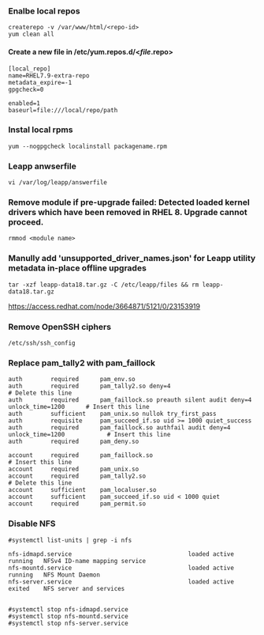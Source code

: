 ### Enalbe local repos
```
createrepo -v /var/www/html/<repo-id>
yum clean all
```
#### Create a new file in /etc/yum.repos.d/<*file*.repo>
```
[local_repo]
name=RHEL7.9-extra-repo
metadata_expire=-1
gpgcheck=0

enabled=1
baseurl=file:///local/repo/path
```

### Instal local rpms
```
yum --nogpgcheck localinstall packagename.rpm
```

### Leapp anwserfile
```
vi /var/log/leapp/answerfile
```

### Remove module if pre-upgrade failed: Detected loaded kernel drivers which have been removed in RHEL 8. Upgrade cannot proceed.
```
rmmod <module name>
```

### Manully add 'unsupported_driver_names.json' for Leapp utility metadata in-place offline upgrades
```
tar -xzf leapp-data18.tar.gz -C /etc/leapp/files && rm leapp-data18.tar.gz
```

https://access.redhat.com/node/3664871/5121/0/23153919

### Remove OpenSSH ciphers
```
/etc/ssh/ssh_config
```

### Replace pam_tally2 with pam_faillock
```
auth        required      pam_env.so
auth        required      pam_tally2.so deny=4                                              # Delete this line
auth        required      pam_faillock.so preauth silent audit deny=4 unlock_time=1200      # Insert this line
auth        sufficient    pam_unix.so nullok try_first_pass
auth        requisite     pam_succeed_if.so uid >= 1000 quiet_success
auth        required      pam_faillock.so authfail audit deny=4 unlock_time=1200            # Insert this line
auth        required      pam_deny.so

account     required      pam_faillock.so                                                   # Insert this line
account     required      pam_unix.so
account     required      pam_tally2.so                                                     # Delete this line
account     sufficient    pam_localuser.so
account     sufficient    pam_succeed_if.so uid < 1000 quiet
account     required      pam_permit.so
```

### Disable NFS
```
#systemctl list-units | grep -i nfs

nfs-idmapd.service                                 loaded active running   NFSv4 ID-name mapping service  
nfs-mountd.service                                 loaded active running   NFS Mount Daemon
nfs-server.service                                 loaded active exited    NFS server and services


#systemctl stop nfs-idmapd.service
#systemctl stop nfs-mountd.service
#systemctl stop nfs-server.service
```
